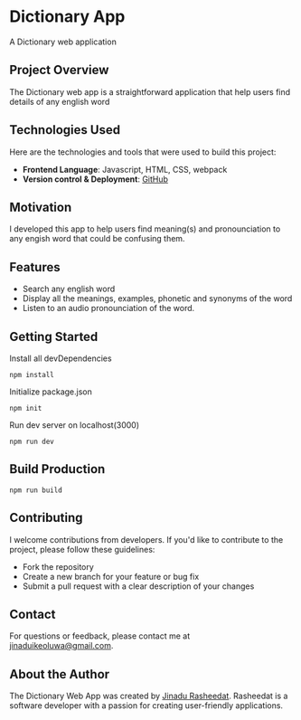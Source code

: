 # Dictionary App

A Dictionary web application

## Project Overview

The Dictionary web app is a straightforward application that help users find details of any english word

## Technologies Used

Here are the technologies and tools that were used to build this project:

- **Frontend Language**: Javascript, HTML, CSS, webpack
- **Version control & Deployment**: [GitHub](https://github.com/)

## Motivation

I developed this app to help users find meaning(s) and pronounciation to any engish word that could be confusing them.

## Features

- Search any english word
- Display all the meanings, examples, phonetic and synonyms of the word
- Listen to an audio pronounciation of the word.

## Getting Started

Install all devDependencies

```
npm install
```

Initialize package.json

```
npm init
```

Run dev server on localhost(3000)

```
npm run dev
```

## Build Production

```
npm run build
```

## Contributing

I welcome contributions from developers. If you'd like to contribute to the project, please follow these guidelines:

- Fork the repository
- Create a new branch for your feature or bug fix
- Submit a pull request with a clear description of your changes

## Contact

For questions or feedback, please contact me at jinaduikeoluwa@gmail.com.

## About the Author

The Dictionary Web App was created by [Jinadu Rasheedat](https://www.linkedin.com/in/rashedat-jinadu/). Rasheedat is a software developer with a passion for creating user-friendly applications.
